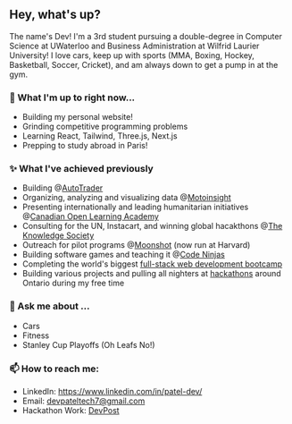 ## Hey, what's up?

The name's Dev! I'm a 3rd student pursuing a double-degree in Computer Science at UWaterloo and Business Administration at Wilfrid Laurier University! I love cars, keep up with sports (MMA, Boxing, Hockey, Basketball, Soccer, Cricket), and am always down to get a pump in at the gym.
<!--
**Patel-Dev/Patel-Dev** is a ✨ _special_ ✨ repository because its `README.md` (this file) appears on your GitHub profile.-->

### 🔭 What I'm up to right now...
- Building my personal website!
- Grinding competitive programming problems
- Learning React, Tailwind, Three.js, Next.js
- Prepping to study abroad in Paris!

### ✨ What I've achieved previously
- Building @[AutoTrader](https://www.autotrader.ca/)
- Organizing, analyzing and visualizing data @[Motoinsight](https://www.motoinsight.com/)
- Presenting internationally and leading humanitarian initiatives @[Canadian Open Learning Academy](https://www.linkedin.com/company/cola2020/)
- Consulting for the UN, Instacart, and winning global hacakthons @[The Knowledge Society](https://www.tks.world/)
- Outreach for pilot programs @[Moonshot](https://www.moonshot.school/) (now run at Harvard)
- Building software games and teaching it @[Code Ninjas](https://www.codeninjas.com/)
- Completing the world's biggest [full-stack web development bootcamp](https://www.udemy.com/course/the-web-developer-bootcamp/)
- Building various projects and pulling all nighters at [hackathons](https://devpost.com/Dev-Patel?ref_content=user-portfolio&ref_feature=portfolio&ref_medium=global-nav) around Ontario during my free time

### 💬 Ask me about ...
- Cars
- Fitness
- Stanley Cup Playoffs (Oh Leafs No!)

### 📫 How to reach me:
- LinkedIn: https://www.linkedin.com/in/patel-dev/
- Email: devpateltech7@gmail.com
- Hackathon Work: [DevPost](https://devpost.com/Dev-Patel?ref_content=user-portfolio&ref_feature=portfolio&ref_medium=global-nav)
